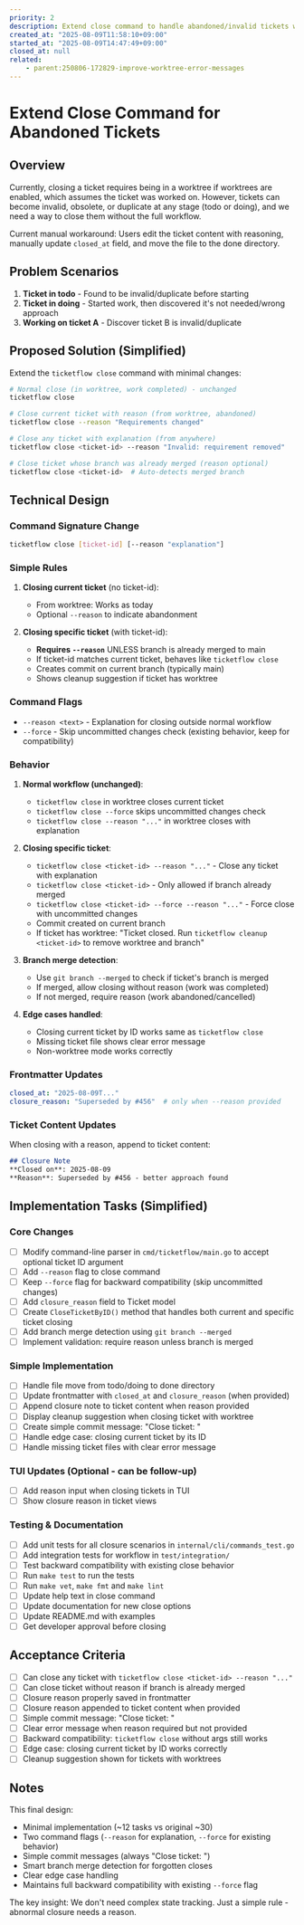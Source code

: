 ```yaml
---
priority: 2
description: Extend close command to handle abandoned/invalid tickets without requiring worktree
created_at: "2025-08-09T11:58:10+09:00"
started_at: "2025-08-09T14:47:49+09:00"
closed_at: null
related:
    - parent:250806-172829-improve-worktree-error-messages
---
```


# Extend Close Command for Abandoned Tickets

## Overview

Currently, closing a ticket requires being in a worktree if worktrees are enabled, which assumes the ticket was worked on. However, tickets can become invalid, obsolete, or duplicate at any stage (todo or doing), and we need a way to close them without the full workflow.

Current manual workaround: Users edit the ticket content with reasoning, manually update `closed_at` field, and move the file to the done directory.

## Problem Scenarios

1. **Ticket in todo** - Found to be invalid/duplicate before starting
2. **Ticket in doing** - Started work, then discovered it's not needed/wrong approach
3. **Working on ticket A** - Discover ticket B is invalid/duplicate

## Proposed Solution (Simplified)

Extend the `ticketflow close` command with minimal changes:

```bash
# Normal close (in worktree, work completed) - unchanged
ticketflow close

# Close current ticket with reason (from worktree, abandoned)
ticketflow close --reason "Requirements changed"

# Close any ticket with explanation (from anywhere)
ticketflow close <ticket-id> --reason "Invalid: requirement removed"

# Close ticket whose branch was already merged (reason optional)
ticketflow close <ticket-id>  # Auto-detects merged branch
```

## Technical Design

### Command Signature Change
```bash
ticketflow close [ticket-id] [--reason "explanation"]
```

### Simple Rules

1. **Closing current ticket** (no ticket-id):
   - From worktree: Works as today
   - Optional `--reason` to indicate abandonment
   
2. **Closing specific ticket** (with ticket-id):
   - **Requires `--reason`** UNLESS branch is already merged to main
   - If ticket-id matches current ticket, behaves like `ticketflow close`
   - Creates commit on current branch (typically main)
   - Shows cleanup suggestion if ticket has worktree

### Command Flags
- `--reason <text>` - Explanation for closing outside normal workflow
- `--force` - Skip uncommitted changes check (existing behavior, keep for compatibility)

### Behavior

1. **Normal workflow (unchanged)**:
   - `ticketflow close` in worktree closes current ticket
   - `ticketflow close --force` skips uncommitted changes check
   - `ticketflow close --reason "..."` in worktree closes with explanation

2. **Closing specific ticket**:
   - `ticketflow close <ticket-id> --reason "..."` - Close any ticket with explanation
   - `ticketflow close <ticket-id>` - Only allowed if branch already merged
   - `ticketflow close <ticket-id> --force --reason "..."` - Force close with uncommitted changes
   - Commit created on current branch
   - If ticket has worktree: "Ticket closed. Run `ticketflow cleanup <ticket-id>` to remove worktree and branch"

3. **Branch merge detection**:
   - Use `git branch --merged` to check if ticket's branch is merged
   - If merged, allow closing without reason (work was completed)
   - If not merged, require reason (work abandoned/cancelled)

4. **Edge cases handled**:
   - Closing current ticket by ID works same as `ticketflow close`
   - Missing ticket file shows clear error message
   - Non-worktree mode works correctly

### Frontmatter Updates

```yaml
closed_at: "2025-08-09T..."
closure_reason: "Superseded by #456"  # only when --reason provided
```

### Ticket Content Updates

When closing with a reason, append to ticket content:
```markdown
## Closure Note
**Closed on**: 2025-08-09
**Reason**: Superseded by #456 - better approach found
```

## Implementation Tasks (Simplified)

### Core Changes
- [ ] Modify command-line parser in `cmd/ticketflow/main.go` to accept optional ticket ID argument
- [ ] Add `--reason` flag to close command
- [ ] Keep `--force` flag for backward compatibility (skip uncommitted changes)
- [ ] Add `closure_reason` field to Ticket model
- [ ] Create `CloseTicketByID()` method that handles both current and specific ticket closing
- [ ] Add branch merge detection using `git branch --merged`
- [ ] Implement validation: require reason unless branch is merged

### Simple Implementation
- [ ] Handle file move from todo/doing to done directory
- [ ] Update frontmatter with `closed_at` and `closure_reason` (when provided)
- [ ] Append closure note to ticket content when reason provided
- [ ] Display cleanup suggestion when closing ticket with worktree
- [ ] Create simple commit message: "Close ticket: <ticket-id>"
- [ ] Handle edge case: closing current ticket by its ID
- [ ] Handle missing ticket files with clear error message

### TUI Updates (Optional - can be follow-up)
- [ ] Add reason input when closing tickets in TUI
- [ ] Show closure reason in ticket views

### Testing & Documentation
- [ ] Add unit tests for all closure scenarios in `internal/cli/commands_test.go`
- [ ] Add integration tests for workflow in `test/integration/`
- [ ] Test backward compatibility with existing close behavior
- [ ] Run `make test` to run the tests
- [ ] Run `make vet`, `make fmt` and `make lint`
- [ ] Update help text in close command
- [ ] Update documentation for new close options
- [ ] Update README.md with examples
- [ ] Get developer approval before closing

## Acceptance Criteria

- [ ] Can close any ticket with `ticketflow close <ticket-id> --reason "..."`
- [ ] Can close ticket without reason if branch is already merged
- [ ] Closure reason properly saved in frontmatter
- [ ] Closure reason appended to ticket content when provided
- [ ] Simple commit message: "Close ticket: <ticket-id>"
- [ ] Clear error message when reason required but not provided
- [ ] Backward compatibility: `ticketflow close` without args still works
- [ ] Edge case: closing current ticket by ID works correctly
- [ ] Cleanup suggestion shown for tickets with worktrees

## Notes

This final design:
- Minimal implementation (~12 tasks vs original ~30)
- Two command flags (`--reason` for explanation, `--force` for existing behavior)
- Simple commit messages (always "Close ticket: <id>")
- Smart branch merge detection for forgotten closes
- Clear edge case handling
- Maintains full backward compatibility with existing `--force` flag

The key insight: We don't need complex state tracking. Just a simple rule - abnormal closure needs a reason.
